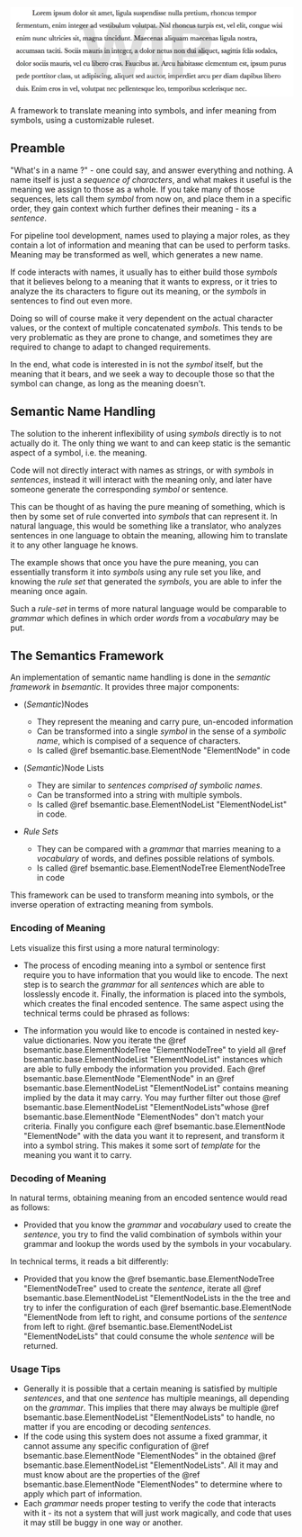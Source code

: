 ![under construction](https://raw.githubusercontent.com/Byron/bcore/master/src/images/wip.png)

A framework to translate meaning into symbols, and infer meaning from symbols, using a customizable ruleset.

## Preamble

"What's in a name ?" - one could say, and answer everything and nothing. A name itself is just a *sequence of characters*, and what makes it useful is the meaning we assign to those as a whole. If you take many of those sequences, lets call them *symbol* from now on, and place them in a specific order, they gain context which further defines their meaning - its a *sentence*.

For pipeline tool development, names used to playing a major roles, as they contain a lot of information and meaning that can be used to perform tasks. Meaning may be transformed as well, which generates a new name.

If code interacts with names, it usually has to either build those *symbols* that it believes belong to a meaning that it wants to express, or it tries to analyze the its characters to figure out its meaning, or the *symbols* in sentences to find out even more.

Doing so will of course make it very dependent on the actual character values, or the context of multiple concatenated *symbols*. This tends to be very problematic as they are prone to change, and sometimes they are required to change to adapt to changed requirements. 

In the end, what code is interested in is not the *symbol* itself, but the meaning that it bears, and we seek a way to decouple those so that the symbol can change, as long as the meaning doesn't.

## Semantic Name Handling

The solution to the inherent inflexibility of using *symbols* directly is to not actually do it. The only thing we want to and can keep static is the semantic aspect of a symbol, i.e. the meaning.

Code will not directly interact with names as strings, or with *symbols* in *sentences*, instead it will interact with the meaning only, and later have someone generate the corresponding *symbol* or sentence.

This can be thought of as having the pure meaning of something, which is then by some set of rule converted into *symbols* that can represent it. In natural language, this would be something like a translator, who analyzes sentences in one language to obtain the meaning, allowing him to translate it to any other language he knows. 

The example shows that once you have the pure meaning, you can essentially transform it into *symbols* using any rule set you like, and knowing the *rule set* that generated the *symbols*, you are able to infer the meaning once again.

Such a *rule-set* in terms of more natural language would be comparable to *grammar* which defines in which order *words* from a *vocabulary* may be put.

## The Semantics Framework

An implementation of semantic name handling is done in the *semantic framework* in *bsemantic*. It provides three major components:

- (*Semantic*)Nodes
 
    + They represent the meaning and carry pure, un-encoded information
    + Can be transformed into a single *symbol* in the sense of a *symbolic name*, which is compised of a sequence of characters.
    + Is called @ref bsemantic.base.ElementNode "ElementNode" in code
  
- (*Semantic*)Node Lists
 
    + They are similar to *sentences comprised of symbolic names*.
    + Can be transformed into a string with multiple symbols.
    + Is called @ref bsemantic.base.ElementNodeList "ElementNodeList" in code.
  
- *Rule Sets*
 
    + They can be compared with a *grammar* that marries meaning to a *vocabulary* of words, and defines possible relations of symbols.
    + Is called @ref bsemantic.base.ElementNodeTree ElementNodeTree in code
  
This framework can be used to transform meaning into symbols, or the inverse operation of extracting meaning from symbols.

### Encoding of Meaning

Lets visualize this first using a more natural terminology:

- The process of encoding meaning into a symbol or sentence first require you to have information that you would like to encode. The next step is to search the *grammar* for all *sentences* which are able to losslessly encode it. Finally, the information is placed into the symbols, which creates the final encoded sentence.
The same aspect using the technical terms could be phrased as follows:

- The information you would like to encode is contained in nested key-value dictionaries. Now you iterate the @ref bsemantic.base.ElementNodeTree "ElementNodeTree" to yield all @ref bsemantic.base.ElementNodeList "ElementNodeList" instances which are able to fully embody the information you provided. Each @ref bsemantic.base.ElementNode "ElementNode" in an @ref bsemantic.base.ElementNodeList "ElementNodeList" contains meaning implied by the data it may carry. You may further filter out those @ref bsemantic.base.ElementNodeList "ElementNodeLists"whose @ref bsemantic.base.ElementNode "ElementNodes" don't match your criteria. Finally you configure each @ref bsemantic.base.ElementNode "ElementNode" with the data you want it to represent, and transform it into a symbol string. This makes it some sort of *template* for the meaning you want it to carry.


### Decoding of Meaning

In natural terms, obtaining meaning from an encoded sentence would read as follows:

- Provided that you know the *grammar* and *vocabulary* used to create the *sentence*, you try to find the valid combination of symbols within your grammar and lookup the words used by the symbols in your vocabulary.

In technical terms, it reads a bit differently:

- Provided that you know the @ref bsemantic.base.ElementNodeTree "ElementNodeTree" used to create the *sentence*, iterate all @ref bsemantic.base.ElementNodeList "ElementNodeLists in the the tree and try to infer the configuration of each @ref bsemantic.base.ElementNode "ElementNode from left to right, and consume portions of the *sentence* from left to right. @ref bsemantic.base.ElementNodeList "ElementNodeLists" that could consume the whole *sentence* will be returned.

### Usage Tips
    
- Generally it is possible that a certain meaning is satisfied by multiple *sentences*, and that one *sentence* has multiple meanings, all depending on the *grammar*. This implies that there may always be multiple @ref bsemantic.base.ElementNodeList "ElementNodeLists" to handle, no matter if you are encoding or decoding *sentences*.
- If the code using this system does not assume a fixed grammar, it cannot assume any specific configuration of @ref bsemantic.base.ElementNode "ElementNodes" in the obtained @ref bsemantic.base.ElementNodeList "ElementNodeLists". All it may and must know about are the properties of the @ref bsemantic.base.ElementNode "ElementNodes" to determine where to apply which part of information.
- Each *grammar* needs proper testing to verify the code that interacts with it - its not a system that will just work magically, and code that uses it may still be buggy in one way or another.

